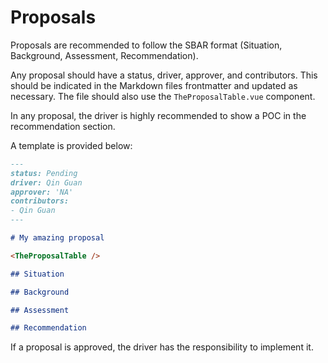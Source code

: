 # Proposals

Proposals are recommended to follow the SBAR format (Situation, Background, Assessment, Recommendation).

Any proposal should have a status, driver, approver, and contributors. This should be indicated in the Markdown files frontmatter and updated as necessary. The file should also use the `TheProposalTable.vue` component.

In any proposal, the driver is highly recommended to show a POC in the recommendation section.

A template is provided below:

```md
---
status: Pending
driver: Qin Guan
approver: 'NA'
contributors:
- Qin Guan
---

# My amazing proposal

<TheProposalTable />

## Situation

## Background

## Assessment

## Recommendation
```

If a proposal is approved, the driver has the responsibility to implement it.
